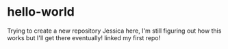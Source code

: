 # hello-world
Trying to create a new repository
Jessica here, I'm still figuring out how this works but I'll get there eventually! 
linked my first repo!

